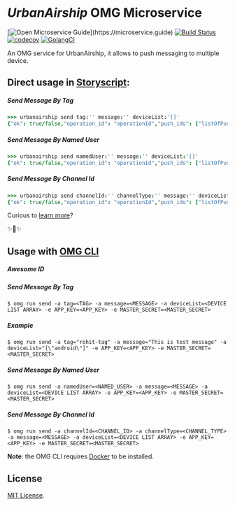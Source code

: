 # _UrbanAirship_ OMG Microservice

[![Open Microservice Guide](https://img.shields.io/badge/OMG%20Enabled-👍-green.svg?)](https://microservice.guide)
[![Build Status](https://travis-ci.com/heaptracetechnology/microservice-urbanairship.svg?branch=master)](https://travis-ci.com/heaptracetechnology/microservice-urbanairship)
[![codecov](https://codecov.io/gh/heaptracetechnology/microservice-urbanairship/branch/master/graph/badge.svg)](https://codecov.io/gh/heaptracetechnology/microservice-urbanairship)
[![GolangCI](https://golangci.com/badges/github.com/golangci/golangci-web.svg)](https://golangci.com)

An OMG service for UrbanAirship, it allows to push messaging to multiple device.

## Direct usage in [Storyscript](https://storyscript.io/):

##### Send Message By Tag
```coffee
>>> urbanairship send tag:'' message:'' deviceList:'[]'
{"ok": true/false,"operation_id": "operationId","push_ids": ["listOfPushIDs"]}
```
##### Send Message By Named User
```coffee
>>> urbanairship send namedUser:'' message:'' deviceList:'[]'
{"ok": true/false,"operation_id": "operationId","push_ids": ["listOfPushIDs"]}
```
##### Send Message By Channel Id
```coffee
>>> urbanairship send channelId:'' channelType:'' message:'' deviceList:'[]'
{"ok": true/false,"operation_id": "operationId","push_ids": ["listOfPushIDs"]}
```

Curious to [learn more](https://docs.storyscript.io/)?

✨🍰✨

## Usage with [OMG CLI](https://www.npmjs.com/package/omg)
##### Awesome ID
##### Send Message By Tag
```shell
$ omg run send -a tag=<TAG> -a message=<MESSAGE> -a deviceList=<DEVICE LIST ARRAY> -e APP_KEY=<APP_KEY> -e MASTER_SECRET=<MASTER_SECRET> 
```
##### Example
```shell
$ omg run send -a tag="rohit-tag" -a message="This is test message" -a deviceList="[\"android\"]" -e APP_KEY=<APP_KEY> -e MASTER_SECRET=<MASTER_SECRET> 
```
##### Send Message By Named User
```shell
$ omg run send -a namedUser=<NAMED_USER> -a message=<MESSAGE> -a deviceList=<DEVICE LIST ARRAY> -e APP_KEY=<APP_KEY> -e MASTER_SECRET=<MASTER_SECRET>
```
##### Send Message By Channel Id
```shell
$ omg run send -a channelId=<CHANNEL_ID> -a channelType=<CHANNEL_TYPE> -a message=<MESSAGE> -a deviceList=<DEVICE LIST ARRAY> -e APP_KEY=<APP_KEY> -e MASTER_SECRET=<MASTER_SECRET>
```

**Note**: the OMG CLI requires [Docker](https://docs.docker.com/install/) to be installed.

## License
[MIT License](https://github.com/omg-services/urbanairship/blob/master/LICENSE).

